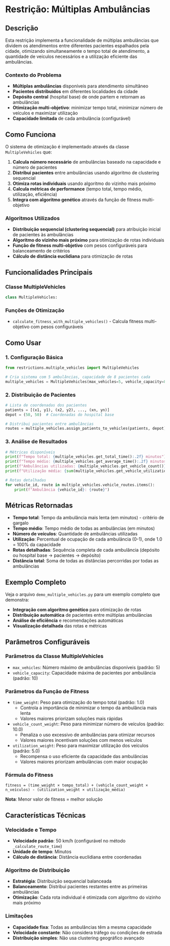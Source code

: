 # Restrição: Múltiplas Ambulâncias 

## Descrição
Esta restrição implementa a funcionalidade de múltiplas ambulâncias que dividem os atendimentos entre diferentes pacientes espalhados pela cidade, otimizando simultaneamente o tempo total de atendimento, a quantidade de veículos necessários e a utilização eficiente das ambulâncias.

### Contexto do Problema
- **Múltiplas ambulâncias** disponíveis para atendimento simultâneo
- **Pacientes distribuídos** em diferentes localidades da cidade
- **Depósito central** (hospital base) de onde partem e retornam as ambulâncias
- **Otimização multi-objetivo**: minimizar tempo total, minimizar número de veículos e maximizar utilização
- **Capacidade limitada** de cada ambulância (configurável)

## Como Funciona

O sistema de otimização é implementado através da classe `MultipleVehicles` que:

1. **Calcula número necessário** de ambulâncias baseado na capacidade e número de pacientes
2. **Distribui pacientes** entre ambulâncias usando algoritmo de clustering sequencial
3. **Otimiza rotas individuais** usando algoritmo do vizinho mais próximo
4. **Calcula métricas de performance** (tempo total, tempo médio, utilização, eficiência)
5. **Integra com algoritmo genético** através da função de fitness multi-objetivo

### Algoritmos Utilizados
- **Distribuição sequencial (clustering sequencial)** para atribuição inicial de pacientes às ambulâncias
- **Algoritmo do vizinho mais próximo** para otimização de rotas individuais
- **Função de fitness multi-objetivo** com pesos configuráveis para balanceamento de critérios
- **Cálculo de distância euclidiana** para otimização de rotas

## Funcionalidades Principais

### Classe MultipleVehicles
```python
class MultipleVehicles:
```

### Funções de Otimização
- `calculate_fitness_with_multiple_vehicles()` - Calcula fitness multi-objetivo com pesos configuráveis

## Como Usar

### 1. Configuração Básica
```python
from restrictions.multiple_vehicles import MultipleVehicles

# Cria sistema com 5 ambulâncias, capacidade de 8 pacientes cada
multiple_vehicles = MultipleVehicles(max_vehicles=5, vehicle_capacity=8)
```

### 2. Distribuição de Pacientes
```python
# Lista de coordenadas dos pacientes
patients = [(x1, y1), (x2, y2), ..., (xn, yn)]
depot = (50, 50)  # Coordenadas do hospital base

# Distribui pacientes entre ambulâncias
routes = multiple_vehicles.assign_patients_to_vehicles(patients, depot)
```

### 3. Análise de Resultados
```python
# Métricas disponíveis
print(f"Tempo total: {multiple_vehicles.get_total_time():.2f} minutos")
print(f"Tempo médio: {multiple_vehicles.get_average_time():.2f} minutos")
print(f"Ambulâncias utilizadas: {multiple_vehicles.get_vehicle_count()}")
print(f"Utilização média: {sum(multiple_vehicles.get_vehicle_utilization().values()) / multiple_vehicles.get_vehicle_count():.1%}")

# Rotas detalhadas
for vehicle_id, route in multiple_vehicles.vehicle_routes.items():
    print(f"Ambulância {vehicle_id}: {route}")
```

## Métricas Retornadas

- **Tempo total**: Tempo da ambulância mais lenta (em minutos) - critério de gargalo
- **Tempo médio**: Tempo médio de todas as ambulâncias (em minutos)
- **Número de veículos**: Quantidade de ambulâncias utilizadas
- **Utilização**: Percentual de ocupação de cada ambulância (0-1), onde 1.0 = 100% da capacidade
- **Rotas detalhadas**: Sequência completa de cada ambulância (depósito ou hospital base → pacientes → depósito)
- **Distância total**: Soma de todas as distâncias percorridas por todas as ambulâncias

## Exemplo Completo

Veja o arquivo `demo_multiple_vehicles.py` para um exemplo completo que demonstra:
- **Integração com algoritmo genético** para otimização de rotas
- **Distribuição automática** de pacientes entre múltiplas ambulâncias
- **Análise de eficiência** e recomendações automáticas
- **Visualização detalhada** das rotas e métricas

## Parâmetros Configuráveis

### Parâmetros da Classe MultipleVehicles
- `max_vehicles`: Número máximo de ambulâncias disponíveis (padrão: 5)
- `vehicle_capacity`: Capacidade máxima de pacientes por ambulância (padrão: 10)

### Parâmetros da Função de Fitness
- `time_weight`: Peso para otimização do tempo total (padrão: 1.0)
  - Controla a importância de minimizar o tempo da ambulância mais lenta
  - Valores maiores priorizam soluções mais rápidas
- `vehicle_count_weight`: Peso para minimizar número de veículos (padrão: 10.0)
  - Penaliza o uso excessivo de ambulâncias para otimizar recursos
  - Valores maiores incentivam soluções com menos veículos
- `utilization_weight`: Peso para maximizar utilização dos veículos (padrão: 5.0)
  - Recompensa o uso eficiente da capacidade das ambulâncias
  - Valores maiores priorizam ambulâncias com maior ocupação

### Fórmula do Fitness
```
fitness = (time_weight × tempo_total) + (vehicle_count_weight × n_veículos) - (utilization_weight × utilização_média)
```

**Nota**: Menor valor de fitness = melhor solução

## Características Técnicas

### Velocidade e Tempo
- **Velocidade padrão**: 50 km/h (configurável no método `_calculate_route_time`)
- **Unidade de tempo**: Minutos
- **Cálculo de distância**: Distância euclidiana entre coordenadas

### Algoritmo de Distribuição
- **Estratégia**: Distribuição sequencial balanceada
- **Balanceamento**: Distribui pacientes restantes entre as primeiras ambulâncias
- **Otimização**: Cada rota individual é otimizada com algoritmo do vizinho mais próximo

### Limitações
- **Capacidade fixa**: Todas as ambulâncias têm a mesma capacidade
- **Velocidade constante**: Não considera tráfego ou condições de estrada
- **Distribuição simples**: Não usa clustering geográfico avançado

